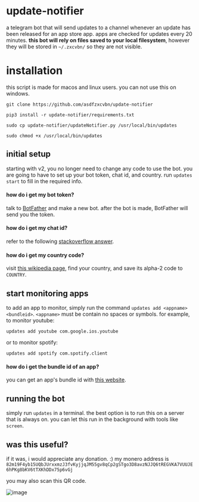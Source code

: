 # update-notifier
a telegram bot that will send updates to a channel whenever an update has been released for an app store app. apps are checked for updates every 20 minutes. **this bot will rely on files saved to your local filesystem**, however they will be stored in `~/.zxcvbn/` so they are not visible.

# installation
this script is made for macos and linux users. you can not use this on windows.

`git clone https://github.com/asdfzxcvbn/update-notifier`

`pip3 install -r update-notifier/requirements.txt`

`sudo cp update-notifier/updateNotifier.py /usr/local/bin/updates`

`sudo chmod +x /usr/local/bin/updates`

## initial setup
starting with v2, you no longer need to change any code to use the bot. you are going to have to set up your bot token, chat id, and country. run `updates start` to fill in the required info.

#### how do i get my bot token?
talk to [BotFather](https://t.me/BotFather) and make a new bot. after the bot is made, BotFather will send you the token.

#### how do i get my chat id?
refer to the following [stackoverflow answer](https://stackoverflow.com/questions/32423837/telegram-bot-how-to-get-a-group-chat-id#32572159).

#### how do i get my country code?
visit [this wikipedia page](https://en.wikipedia.org/wiki/List_of_ISO_3166_country_codes), find your country, and save its alpha-2 code to `COUNTRY`.

## start monitoring apps
to add an app to monitor, simply run the command `updates add <appname> <bundleid>`. `<appname>` must be contain no spaces or symbols. for example, to monitor youtube:

`updates add youtube com.google.ios.youtube`

or to monitor spotify:

`updates add spotify com.spotify.client`

#### how do i get the bundle id of an app?
you can get an app's bundle id with [this website](https://offcornerdev.com/bundleid.html).

## running the bot
simply run `updates` in a terminal. the best option is to run this on a server that is always on. you can let this run in the background with tools like `screen`.

## was this useful?
if it was, i would appreciate any donation. :)
my monero address is `82m19F4yb15UQbJUrxxmzJ3fvKyjjqJM55gv8qCp2gSTgo3D8avzNJJQ6tREGVKA7VUUJE6hPKg8bKV6tTXKhDDx75p6vGj`

you may also scan this QR code.

![image](https://user-images.githubusercontent.com/109937991/227786784-28eaf0a1-9d17-4fc5-8c1c-f017fd62cfad.png)


